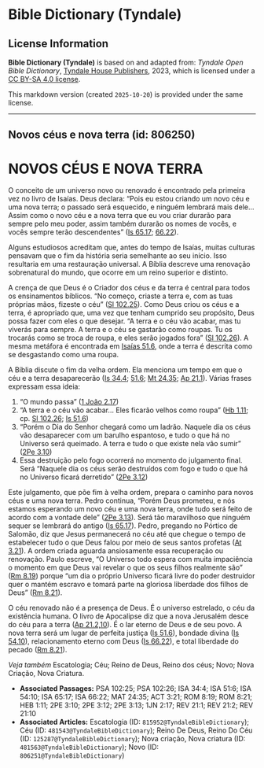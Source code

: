 # Bible Dictionary (Tyndale)

## License Information

**Bible Dictionary (Tyndale)** is based on and adapted from: _Tyndale Open Bible Dictionary_, [Tyndale House Publishers](https://tyndaleopenresources.com/), 2023, which is licensed under a [CC BY-SA 4.0 license](https://creativecommons.org/licenses/by-sa/4.0/legalcode.en).

This markdown version (created `2025-10-20`) is provided under the same license.



--------------------------------

## Novos céus e nova terra (id: 806250)

NOVOS CÉUS E NOVA TERRA
=======================

O conceito de um universo novo ou renovado é encontrado pela primeira vez no livro de Isaías. Deus declara: “Pois eu estou criando um novo céu e uma nova terra; o passado será esquecido, e ninguém lembrará mais dele... Assim como o novo céu e a nova terra que eu vou criar durarão para sempre pelo meu poder, assim também durarão os nomes de vocês, e vocês sempre terão descendentes” ([Is 65\.17](https://ref.ly/Isa65:17); [66\.22](https://ref.ly/Isa66:22)).

Alguns estudiosos acreditam que, antes do tempo de Isaías, muitas culturas pensavam que o fim da história seria semelhante ao seu início. Isso resultaria em uma restauração universal. A Bíblia descreve uma renovação sobrenatural do mundo, que ocorre em um reino superior e distinto.

A crença de que Deus é o Criador dos céus e da terra é central para todos os ensinamentos bíblicos. “No começo, criaste a terra e, com as tuas próprias mãos, fizeste o céu” ([Sl 102\.25](https://ref.ly/Ps102:25)). Como Deus criou os céus e a terra, é apropriado que, uma vez que tenham cumprido seu propósito, Deus possa fazer com eles o que desejar. “A terra e o céu vão acabar, mas tu viverás para sempre. A terra e o céu se gastarão como roupas. Tu os trocarás como se troca de roupa, e eles serão jogados fora” ([Sl 102\.26](https://ref.ly/Ps102:26)). A mesma metáfora é encontrada em [Isaías 51\.6](https://ref.ly/Isa51:6), onde a terra é descrita como se desgastando como uma roupa.

A Bíblia discute o fim da velha ordem. Ela menciona um tempo em que o céu e a terra desaparecerão ([Is 34\.4](https://ref.ly/Isa34:4); [51\.6](https://ref.ly/Isa51:6); [Mt 24\.35](https://ref.ly/Matt24:35); [Ap 21\.1](https://ref.ly/Rev21:1)). Várias frases expressam essa ideia:

1. “O mundo passa” ([1 João 2\.17](https://ref.ly/1John2:17))
2. “A terra e o céu vão acabar... Eles ficarão velhos como roupa” ([Hb 1\.11](https://ref.ly/Heb1:11); cp. [Sl 102\.26](https://ref.ly/Ps102:26); [Is 51\.6](https://ref.ly/Isa51:6))
3. “Porém o Dia do Senhor chegará como um ladrão. Naquele dia os céus vão desaparecer com um barulho espantoso, e tudo o que há no Universo será queimado. A terra e tudo o que existe nela vão sumir” ([2Pe 3\.10](https://ref.ly/2Pet3:10))
4. Essa destruição pelo fogo ocorrerá no momento do julgamento final. Será “Naquele dia os céus serão destruídos com fogo e tudo o que há no Universo ficará derretido” ([2Pe 3\.12](https://ref.ly/2Pet3:12))

Este julgamento, que põe fim à velha ordem, prepara o caminho para novos céus e uma nova terra. Pedro continua, “Porém Deus prometeu, e nós estamos esperando um novo céu e uma nova terra, onde tudo será feito de acordo com a vontade dele” ([2Pe 3\.13](https://ref.ly/2Pet3:13)). Será tão maravilhoso que ninguém sequer se lembrará do antigo ([Is 65\.17](https://ref.ly/Isa65:17)). Pedro, pregando no Pórtico de Salomão, diz que Jesus permanecerá no céu até que chegue o tempo de estabelecer tudo o que Deus falou por meio de seus santos profetas ([At 3\.21](https://ref.ly/Acts3:21)). A ordem criada aguarda ansiosamente essa recuperação ou renovação. Paulo escreve, “O Universo todo espera com muita impaciência o momento em que Deus vai revelar o que os seus filhos realmente são” ([Rm 8\.19](https://ref.ly/Rom8:19)) porque “um dia o próprio Universo ficará livre do poder destruidor quer o mantém escravo e tomará parte na gloriosa liberdade dos filhos de Deus” ([Rm 8\.21](https://ref.ly/Rom8:21)).

O céu renovado não é a presença de Deus. É o universo estrelado, o céu da existência humana. O livro de Apocalipse diz que a nova Jerusalém desce do céu para a terra ([Ap 21\.2,10](https://ref.ly/Rev21:2,Rev21:10)). É o lar eterno de Deus e de seu povo. A nova terra será um lugar de perfeita justiça ([Is 51\.6](https://ref.ly/Isa51:6)), bondade divina ([Is 54\.10](https://ref.ly/Isa54:10)), relacionamento eterno com Deus ([Is 66\.22](https://ref.ly/Isa66:22)), e total liberdade do pecado ([Rm 8\.21](https://ref.ly/Rom8:21)).

*Veja também* Escatologia; Céu; Reino de Deus, Reino dos céus; Novo; Nova Criação, Nova Criatura.

* **Associated Passages:** PSA 102:25; PSA 102:26; ISA 34:4; ISA 51:6; ISA 54:10; ISA 65:17; ISA 66:22; MAT 24:35; ACT 3:21; ROM 8:19; ROM 8:21; HEB 1:11; 2PE 3:10; 2PE 3:12; 2PE 3:13; 1JN 2:17; REV 21:1; REV 21:2; REV 21:10
* **Associated Articles:** Escatologia (ID: `815952@TyndaleBibleDictionary`); Céu (ID: `481543@TyndaleBibleDictionary`); Reino De Deus, Reino Do Céu (ID: `125287@TyndaleBibleDictionary`); Nova criação, Nova criatura (ID: `481563@TyndaleBibleDictionary`); Novo (ID: `806251@TyndaleBibleDictionary`)

